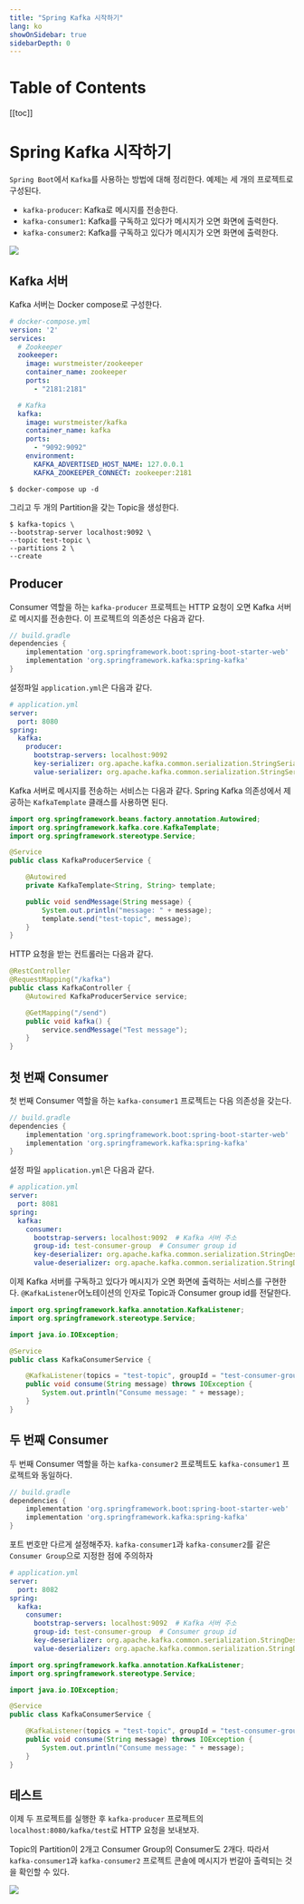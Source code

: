 ```yaml
---
title: "Spring Kafka 시작하기"
lang: ko
showOnSidebar: true
sidebarDepth: 0
---
```


# Table of Contents
[[toc]]

# Spring Kafka 시작하기
`Spring Boot`에서 `Kafka`를 사용하는 방법에 대해 정리한다. 예제는 세 개의 프로젝트로 구성된다.

- `kafka-producer`: Kafka로 메시지를 전송한다.
- `kafka-consumer1`: Kafka를 구독하고 있다가 메시지가 오면 화면에 출력한다.
- `kafka-consumer2`: Kafka를 구독하고 있다가 메시지가 오면 화면에 출력한다.

![](./220505_spring_kafka/1.png)

## Kafka 서버 
Kafka 서버는 Docker compose로 구성한다.
``` yml
# docker-compose.yml
version: '2'
services:
  # Zookeeper
  zookeeper:
    image: wurstmeister/zookeeper
    container_name: zookeeper
    ports:
      - "2181:2181"

  # Kafka
  kafka:
    image: wurstmeister/kafka
    container_name: kafka
    ports:
      - "9092:9092"
    environment:
      KAFKA_ADVERTISED_HOST_NAME: 127.0.0.1
      KAFKA_ZOOKEEPER_CONNECT: zookeeper:2181
```
```
$ docker-compose up -d 
```

그리고 두 개의 Partition을 갖는 Topic을 생성한다.
```
$ kafka-topics \
--bootstrap-server localhost:9092 \
--topic test-topic \
--partitions 2 \
--create
```


## Producer
Consumer 역할을 하는 `kafka-producer` 프로젝트는 HTTP 요청이 오면 Kafka 서버로 메시지를 전송한다. 이 프로젝트의 의존성은 다음과 같다.

``` groovy
// build.gradle
dependencies {
    implementation 'org.springframework.boot:spring-boot-starter-web'
    implementation 'org.springframework.kafka:spring-kafka'
}
```
설정파일 `application.yml`은 다음과 같다.
``` yml
# application.yml
server:
  port: 8080
spring:
  kafka:
    producer:
      bootstrap-servers: localhost:9092
      key-serializer: org.apache.kafka.common.serialization.StringSerializer
      value-serializer: org.apache.kafka.common.serialization.StringSerializer
```

Kafka 서버로 메시지를 전송하는 서비스는 다음과 같다. Spring Kafka 의존성에서 제공하는 `KafkaTemplate` 클래스를 사용하면 된다.
``` java
import org.springframework.beans.factory.annotation.Autowired;
import org.springframework.kafka.core.KafkaTemplate;
import org.springframework.stereotype.Service;

@Service
public class KafkaProducerService {

    @Autowired
    private KafkaTemplate<String, String> template;

    public void sendMessage(String message) {
        System.out.println("message: " + message);
        template.send("test-topic", message);
    }
}
```

HTTP 요청을 받는 컨트롤러는 다음과 같다.
``` java
@RestController
@RequestMapping("/kafka")
public class KafkaController {
    @Autowired KafkaProducerService service;

    @GetMapping("/send")
    public void kafka() {
        service.sendMessage("Test message");
    }
}
```

## 첫 번째 Consumer
첫 번째 Consumer 역할을 하는 `kafka-consumer1` 프로젝트는 다음 의존성을 갖는다.
``` groovy {4}
// build.gradle
dependencies {
    implementation 'org.springframework.boot:spring-boot-starter-web'
    implementation 'org.springframework.kafka:spring-kafka'
}
```
설정 파일 `application.yml`은 다음과 같다.
``` yml
# application.yml
server:
  port: 8081
spring:
  kafka:
    consumer:
      bootstrap-servers: localhost:9092  # Kafka 서버 주소
      group-id: test-consumer-group  # Consumer group id
      key-deserializer: org.apache.kafka.common.serialization.StringDeserializer
      value-deserializer: org.apache.kafka.common.serialization.StringDeserializer
```
이제 Kafka 서버를 구독하고 있다가 메시지가 오면 화면에 출력하는 서비스를 구현한다. `@KafkaListener`어노테이션의 인자로 Topic과 Consumer group id를 전달한다.
``` java
import org.springframework.kafka.annotation.KafkaListener;
import org.springframework.stereotype.Service;

import java.io.IOException;

@Service
public class KafkaConsumerService {

    @KafkaListener(topics = "test-topic", groupId = "test-consumer-group")
    public void consume(String message) throws IOException {
        System.out.println("Consume message: " + message);
    }
}
``` 
## 두 번째 Consumer
두 번째 Consumer 역할을 하는 `kafka-consumer2` 프로젝트도 `kafka-consumer1` 프로젝트와 동일하다. 
``` groovy {4}
// build.gradle
dependencies {
    implementation 'org.springframework.boot:spring-boot-starter-web'
    implementation 'org.springframework.kafka:spring-kafka'
}
```
포트 번호만 다르게 설정해주자. `kafka-consumer1`과 `kafka-consumer2`를 같은 `Consumer Group`으로 지정한 점에 주의하자
``` yml {3,8}
# application.yml
server:
  port: 8082
spring:
  kafka:
    consumer:
      bootstrap-servers: localhost:9092  # Kafka 서버 주소
      group-id: test-consumer-group  # Consumer group id
      key-deserializer: org.apache.kafka.common.serialization.StringDeserializer
      value-deserializer: org.apache.kafka.common.serialization.StringDeserializer
```
``` java
import org.springframework.kafka.annotation.KafkaListener;
import org.springframework.stereotype.Service;

import java.io.IOException;

@Service
public class KafkaConsumerService {

    @KafkaListener(topics = "test-topic", groupId = "test-consumer-group")
    public void consume(String message) throws IOException {
        System.out.println("Consume message: " + message);
    }
}
``` 

## 테스트

이제 두 프로젝트를 실행한 후 `kafka-producer` 프로젝트의 `localhost:8080/kafka/test`로 HTTP 요청을 보내보자. 

Topic의 Partition이 2개고 Consumer Group의 Consumer도 2개다. 따라서 `kafka-consumer1`과 `kafka-consumer2` 프로젝트 콘솔에 메시지가 번갈아 출력되는 것을 확인할 수 있다.

![](./220505_spring_kafka/2.png)
